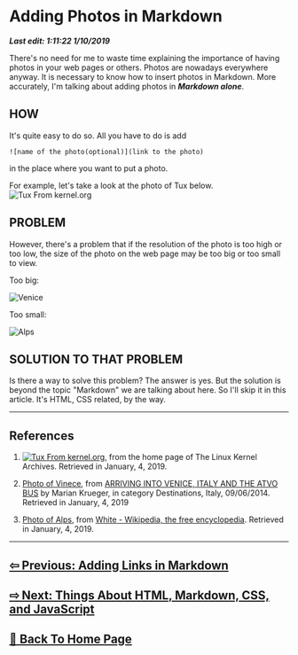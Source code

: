 # Adding Photos in Markdown

***Last edit: 1:11:22 1/10/2019***

There's no need for me to waste time explaining the importance of having photos in your web pages or others. Photos are nowadays everywhere anyway. It is necessary to know how to insert photos in Markdown. More accurately, I'm talking about adding photos in ***Markdown alone***.

## HOW

It's quite easy to do so. All you have to do is add

    ![name of the photo(optional)](link to the photo)

in the place where you want to put a photo.

For example, let's take a look at the photo of Tux below. ![Tux From kernel.org](https://www.kernel.org/theme/images/logos/favicon.png)

## PROBLEM

However, there's a problem that if the resolution of the photo is too high or too low, the size of the photo on the web page may be too big or too small to view.

Too big:

![Venice](https://travelshopgirl.com/wp-content/uploads/2014/09/DSC_4009_zps5b781116.jpg)

Too small:

![Alps](https://upload.wikimedia.org/wikipedia/commons/thumb/f/f8/Alps.jpg/80px-Alps.jpg)

## SOLUTION TO THAT PROBLEM

Is there a way to solve this problem? The answer is yes. But the solution is beyond the topic "Markdown" we are talking about here. So I'll skip it in this article. It's HTML, CSS related, by the way.

----

## References

1. [![Tux From kernel.org](https://www.kernel.org/theme/images/logos/favicon.png)](https://www.kernel.org/), from the home page of The Linux Kernel Archives. Retrieved in January, 4, 2019.

2. [Photo of Vinece](https://travelshopgirl.com/wp-content/uploads/2014/09/DSC_4009_zps5b781116.jpg), from [ARRIVING INTO VENICE, ITALY AND THE ATVO BUS](https://travelshopgirl.com/arriving-into-venice-italy-and-the-atvo-bus/) by Marian Krueger,    in category Destinations, Italy,  09/06/2014. Retrieved in January, 4, 2019

3. [Photo of Alps](https://upload.wikimedia.org/wikipedia/commons/thumb/f/f8/Alps.jpg/80px-Alps.jpg), from [White - Wikipedia, the free encyclopedia](https://en.wikipedia.org/wiki/White). Retrieved in January, 4, 2019.

----

## **[⇦ Previous: Adding Links in Markdown](https://angelohyang.github.io/Blog/Dec.%202018/Adding%20Links%20in%20Markdown)**

## **[⇨ Next: Things About HTML, Markdown, CSS, and JavaScript](https://angelohyang.github.io/Blog/Jan.%202019/Things%20About%20HTML%2C%20Markdown%2C%20CSS%2C%20and%20JavaScript)**

## **[🏡 Back To Home Page](https://angelohyang.github.io/Blog/)**
